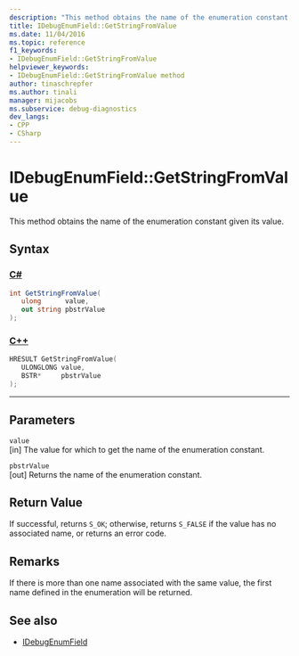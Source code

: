 ```yaml
---
description: "This method obtains the name of the enumeration constant given its value."
title: IDebugEnumField::GetStringFromValue
ms.date: 11/04/2016
ms.topic: reference
f1_keywords:
- IDebugEnumField::GetStringFromValue
helpviewer_keywords:
- IDebugEnumField::GetStringFromValue method
author: tinaschrepfer
ms.author: tinali
manager: mijacobs
ms.subservice: debug-diagnostics
dev_langs:
- CPP
- CSharp
---
```

# IDebugEnumField::GetStringFromValue

This method obtains the name of the enumeration constant given its value.

## Syntax

### [C#](#tab/csharp)
```csharp
int GetStringFromValue(
   ulong      value,
   out string pbstrValue
);
```
### [C++](#tab/cpp)
```cpp
HRESULT GetStringFromValue(
   ULONGLONG value,
   BSTR*     pbstrValue
);
```
---

## Parameters
`value`\
[in] The value for which to get the name of the enumeration constant.

`pbstrValue`\
[out] Returns the name of the enumeration constant.

## Return Value
 If successful, returns `S_OK`; otherwise, returns `S_FALSE` if the value has no associated name, or returns an error code.

## Remarks
 If there is more than one name associated with the same value, the first name defined in the enumeration will be returned.

## See also
- [IDebugEnumField](../../../extensibility/debugger/reference/idebugenumfield.md)
